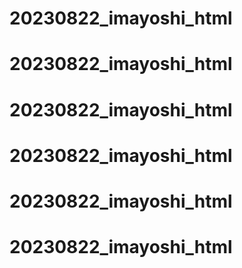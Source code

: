 
# 20230822_imayoshi_html
# 20230822_imayoshi_html
# 20230822_imayoshi_html
# 20230822_imayoshi_html
# 20230822_imayoshi_html
# 20230822_imayoshi_html
